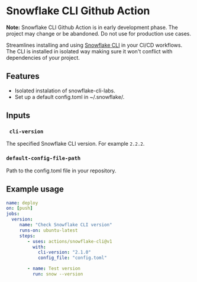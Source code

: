 # Snowflake CLI Github Action

**Note:** Snowflake CLI Github Action is in early development phase. The project may change or be abandoned. Do not use for production use cases.

Streamlines installing and using [Snowflake CLI](https://docs.snowflake.com/developer-guide/snowflake-cli-v2/index) in your CI/CD workflows. The CLI is installed in isolated way making sure it won't conflict with dependencies of your project.

## Features
- Isolated instalation of snowflake-cli-labs.
- Set up a default config.toml in ~/.snowflake/.

## Inputs

### ` cli-version`

The specified Snowflake CLI version. For example `2.2.2`.


### `default-config-file-path`

Path to the config.toml file in your repository.


## Example usage

```yaml
name: deploy
on: [push]
jobs:
  version:
     name: "Check Snowflake CLI version"
     runs-on: ubuntu-latest
     steps:  
        - uses: actions/snowflake-cli@v1
          with:
            cli-version: "2.1.0"
            config_file: "config.toml"

        - name: Test version
          run: snow --version
```
